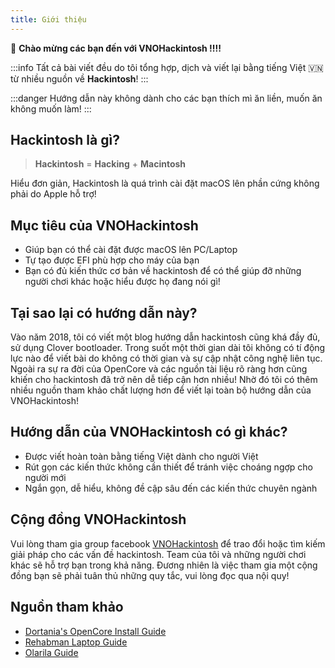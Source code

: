 ```yaml
---
title: Giới thiệu 
---
```


:wave: **Chào mừng các bạn đến với VNOHackintosh !!!!**

:::info
Tất cả bài viết đều do tôi tổng hợp, dịch và viết lại bằng tiếng Việt 🇻🇳  từ nhiều nguồn về **Hackintosh**!
:::

:::danger
Hướng dẫn này không dành cho các bạn thích mì ăn liền, muốn ăn không muốn làm!
:::

## Hackintosh là gì?

> **Hackintosh** = **Hacking** + **Macintosh**

Hiểu đơn giản, Hackintosh là quá trình cài đặt macOS lên phần cứng không phải do Apple hỗ trợ!

## Mục tiêu của VNOHackintosh

+ Giúp bạn có thể cài đặt được macOS lên PC/Laptop
+ Tự tạo được EFI phù hợp cho máy của bạn
+ Bạn có đủ kiến thức cơ bản về hackintosh để có thể giúp đỡ những người chơi khác hoặc hiểu được họ đang nói gì!

## Tại sao lại có hướng dẫn này?

Vào năm 2018, tôi có viết một blog hướng dẫn hackintosh cũng khá đầy đủ, sử dụng Clover bootloader. Trong suốt một thời gian dài tôi không có tí động lực nào để viết bài do không có thời gian và sự cập nhật công nghệ liên tục. Ngoài ra sự ra đời của OpenCore và các nguồn tài liệu rõ ràng hơn cũng khiến cho hackintosh đã trở nên dễ tiếp cận hơn nhiều! Nhờ đó tôi có thêm nhiều nguồn tham khảo chất lượng hơn để viết lại toàn bộ hướng dẫn của VNOHackintosh!

## Hướng dẫn của VNOHackintosh có gì khác?

+ Được viết hoàn toàn bằng tiếng Việt dành cho người Việt
+ Rút gọn các kiến thức không cần thiết để tránh việc choáng ngợp cho người mới
+ Ngắn gọn, dễ hiểu, không đề cập sâu đến các kiến thức chuyên ngành

## Cộng đồng VNOHackintosh

Vui lòng tham gia group facebook [VNOHackintosh](https://www.facebook.com/groups/vnohackintosh) để trao đổi hoặc tìm kiếm giải pháp cho các vấn đề hackintosh. Team của tôi và những người chơi khác sẽ hỗ trợ bạn trong khả năng. Đương nhiên là việc tham gia một cộng đồng bạn sẽ phải tuân thủ những quy tắc, vui lòng đọc qua nội quy!

## Nguồn tham khảo

+ [Dortania's OpenCore Install Guide](https://dortania.github.io/OpenCore-Install-Guide/)
+ [Rehabman Laptop Guide](https://www.tonymacx86.com/threads/guide-booting-the-os-x-installer-on-laptops-with-clover.148093/)
+ [Olarila Guide](https://www.olarila.com/topic/20908-guide-easy-fast-and-perfect-hackintosh-vanilla-step-by-step-clover-and-opencore-bootloader/)

